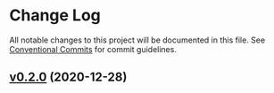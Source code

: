 # Change Log

All notable changes to this project will be documented in this file.
See [Conventional Commits](Https://conventionalcommits.org) for commit guidelines.

<!-- changelog -->

## [v0.2.0](https://gitlab.com/***PROJECT_PATH***/compare/v0.2.0...v0.2.0) (2020-12-28)



